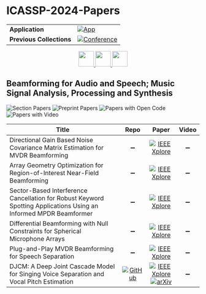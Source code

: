 # ICASSP-2024-Papers

<table>
    <tr>
        <td><strong>Application</strong></td>
        <td>
            <a href="https://huggingface.co/spaces/DmitryRyumin/NewEraAI-Papers" style="float:left;">
                <img src="https://img.shields.io/badge/🤗-NewEraAI--Papers-FFD21F.svg" alt="App" />
            </a>
        </td>
    </tr>
    <tr>
        <td><strong>Previous Collections</strong></td>
        <td>
            <a href="https://github.com/DmitryRyumin/ICASSP-2023-24-Papers/blob/main/README_2023.md">
                <img src="http://img.shields.io/badge/ICASSP-2023-0073AE.svg" alt="Conference">
            </a>
        </td>
    </tr>
</table>

<div align="center">
    <a href="https://github.com/DmitryRyumin/ICASSP-2023-24-Papers/blob/main/sections/2024/main/MLSP-P15.md">
        <img src="https://cdn.jsdelivr.net/gh/DmitryRyumin/NewEraAI-Papers@main/images/left.svg" width="40" alt="" />
    </a>
    <a href="https://github.com/DmitryRyumin/ICASSP-2023-24-Papers/">
        <img src="https://cdn.jsdelivr.net/gh/DmitryRyumin/NewEraAI-Papers@main/images/home.svg" width="40" alt="" />
    </a>
    <a href="https://github.com/DmitryRyumin/ICASSP-2023-24-Papers/blob/main/sections/2024/main/SLP-P10.md">
        <img src="https://cdn.jsdelivr.net/gh/DmitryRyumin/NewEraAI-Papers@main/images/right.svg" width="40" alt="" />
    </a>
</div>

## Beamforming for Audio and Speech; Music Signal Analysis, Processing and Synthesis

![Section Papers](https://img.shields.io/badge/Section%20Papers-0-42BA16) ![Preprint Papers](https://img.shields.io/badge/Preprint%20Papers-0-b31b1b) ![Papers with Open Code](https://img.shields.io/badge/Papers%20with%20Open%20Code-0-1D7FBF) ![Papers with Video](https://img.shields.io/badge/Papers%20with%20Video-0-FF0000)

| **Title** | **Repo** | **Paper** | **Video** |
|-----------|:--------:|:---------:|:---------:|
| Directional Gain Based Noise Covariance Matrix Estimation for MVDR Beamforming | :heavy_minus_sign: | [![IEEE Xplore](https://img.shields.io/badge/IEEE-10447393-E4A42C.svg)](https://ieeexplore.ieee.org/document/10447393) | :heavy_minus_sign: |
| Array Geometry Optimization for Region-of-Interest Near-Field Beamforming | :heavy_minus_sign: | [![IEEE Xplore](https://img.shields.io/badge/IEEE-10446604-E4A42C.svg)](https://ieeexplore.ieee.org/document/10446604) | :heavy_minus_sign: |
| Sector-Based Interference Cancellation for Robust Keyword Spotting Applications Using an Informed MPDR Beamformer | :heavy_minus_sign: | [![IEEE Xplore](https://img.shields.io/badge/IEEE-10447074-E4A42C.svg)](https://ieeexplore.ieee.org/document/10447074) | :heavy_minus_sign: |
| Differential Beamforming with Null Constraints for Spherical Microphone Arrays | :heavy_minus_sign: | [![IEEE Xplore](https://img.shields.io/badge/IEEE-10446768-E4A42C.svg)](https://ieeexplore.ieee.org/document/10446768) | :heavy_minus_sign: |
| Plug-and-Play MVDR Beamforming for Speech Separation | :heavy_minus_sign: | [![IEEE Xplore](https://img.shields.io/badge/IEEE-10445739-E4A42C.svg)](https://ieeexplore.ieee.org/document/10445739) | :heavy_minus_sign: |
| DJCM: A Deep Joint Cascade Model for Singing Voice Separation and Vocal Pitch Estimation | [![GitHub](https://img.shields.io/github/stars/Dream-High/DJCM?style=flat)](https://github.com/Dream-High/DJCM) | [![IEEE Xplore](https://img.shields.io/badge/IEEE-10446951-E4A42C.svg)](https://ieeexplore.ieee.org/document/10446951) <br/> [![arXiv](https://img.shields.io/badge/arXiv-2401.03856-b31b1b.svg)](https://arxiv.org/abs/2401.03856) | :heavy_minus_sign: |


